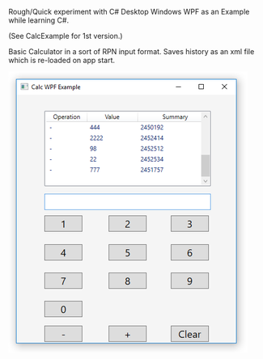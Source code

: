 Rough/Quick experiment with C# Desktop Windows WPF as an Example while learning C#.

(See CalcExample for 1st version.)

Basic Calculator in a sort of RPN input format.
Saves history as an xml file which is re-loaded on app start.

![CalcWPFExample](https://github.com/lasellers/CalcWPFExample/blob/master/screenshot.png)